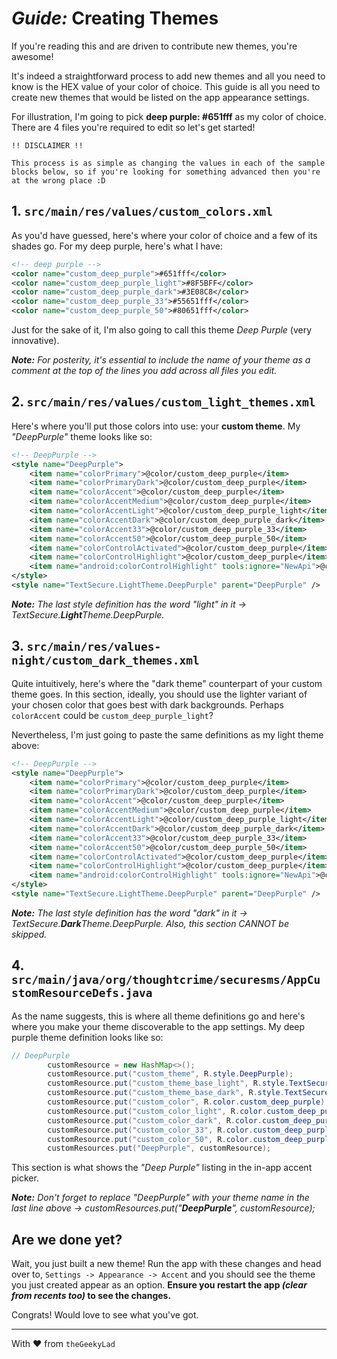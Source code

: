 # _Guide:_ Creating Themes

If you're reading this and are driven to contribute new themes, you're awesome!

It's indeed a straightforward process to add new themes and all you need to know is the HEX value of your color of choice. This guide is all you need to create new themes that would be listed on the app appearance settings.

For illustration, I'm going to pick **deep purple: #651fff** as my color of choice. There are 4 files you're required to edit so let's get started!

```
!! DISCLAIMER !!

This process is as simple as changing the values in each of the sample blocks below, so if you're looking for something advanced then you're at the wrong place :D
```

## 1. `src/main/res/values/custom_colors.xml`

As you'd have guessed, here's where your color of choice and a few of its shades go. For my deep purple, here's what I have:

```XML
<!-- deep purple -->
<color name="custom_deep_purple">#651fff</color>
<color name="custom_deep_purple_light">#8F5BFF</color>
<color name="custom_deep_purple_dark">#3E08C8</color>
<color name="custom_deep_purple_33">#55651fff</color>
<color name="custom_deep_purple_50">#80651fff</color>
```

Just for the sake of it, I'm also going to call this theme _Deep Purple_ (very innovative).

_**Note:** For posterity, it's essential to include the name of your theme as a comment at the top of the lines you add across all files you edit._

## 2. `src/main/res/values/custom_light_themes.xml`

Here's where you'll put those colors into use: your **custom theme**. My _"DeepPurple"_ theme looks like so:

```XML
<!-- DeepPurple -->
<style name="DeepPurple">
    <item name="colorPrimary">@color/custom_deep_purple</item>
    <item name="colorPrimaryDark">@color/custom_deep_purple</item>
    <item name="colorAccent">@color/custom_deep_purple</item>
    <item name="colorAccentMedium">@color/custom_deep_purple</item>
    <item name="colorAccentLight">@color/custom_deep_purple_light</item>
    <item name="colorAccentDark">@color/custom_deep_purple_dark</item>
    <item name="colorAccent33">@color/custom_deep_purple_33</item>
    <item name="colorAccent50">@color/custom_deep_purple_50</item>
    <item name="colorControlActivated">@color/custom_deep_purple</item>
    <item name="colorControlHighlight">@color/custom_deep_purple</item>
    <item name="android:colorControlHighlight" tools:ignore="NewApi">@color/custom_deep_purple</item>
</style>
<style name="TextSecure.LightTheme.DeepPurple" parent="DeepPurple" />
```

_**Note:** The last style definition has the word "light" in it -> TextSecure.**Light**Theme.DeepPurple._

## 3. `src/main/res/values-night/custom_dark_themes.xml`

Quite intuitively, here's where the "dark theme" counterpart of your custom theme goes. In this section, ideally, you should use the lighter variant of your chosen color that goes best with dark backgrounds. Perhaps `colorAccent` could be `custom_deep_purple_light`? 

Nevertheless, I'm just going to paste the same definitions as my light theme above:

```XML
<!-- DeepPurple -->
<style name="DeepPurple">
    <item name="colorPrimary">@color/custom_deep_purple</item>
    <item name="colorPrimaryDark">@color/custom_deep_purple</item>
    <item name="colorAccent">@color/custom_deep_purple</item>
    <item name="colorAccentMedium">@color/custom_deep_purple</item>
    <item name="colorAccentLight">@color/custom_deep_purple_light</item>
    <item name="colorAccentDark">@color/custom_deep_purple_dark</item>
    <item name="colorAccent33">@color/custom_deep_purple_33</item>
    <item name="colorAccent50">@color/custom_deep_purple_50</item>
    <item name="colorControlActivated">@color/custom_deep_purple</item>
    <item name="colorControlHighlight">@color/custom_deep_purple</item>
    <item name="android:colorControlHighlight" tools:ignore="NewApi">@color/custom_deep_purple</item>
</style>
<style name="TextSecure.LightTheme.DeepPurple" parent="DeepPurple" />
```

_**Note:** The last style definition has the word "dark" in it -> TextSecure.**Dark**Theme.DeepPurple. Also, this section CANNOT be skipped._

## 4. `src/main/java/org/thoughtcrime/securesms/AppCustomResourceDefs.java`

As the name suggests, this is where all theme definitions go and here's where you make your theme discoverable to the app settings. My deep purple theme definition looks like so:

```Java
// DeepPurple
        customResource = new HashMap<>();
        customResource.put("custom_theme", R.style.DeepPurple);
        customResource.put("custom_theme_base_light", R.style.TextSecure_LightTheme_DeepPurple);
        customResource.put("custom_theme_base_dark", R.style.TextSecure_DarkTheme_DeepPurple);
        customResource.put("custom_color", R.color.custom_deep_purple);
        customResource.put("custom_color_light", R.color.custom_deep_purple_light);
        customResource.put("custom_color_dark", R.color.custom_deep_purple_dark);
        customResource.put("custom_color_33", R.color.custom_deep_purple_33);
        customResource.put("custom_color_50", R.color.custom_deep_purple_50);
        customResources.put("DeepPurple", customResource);
```

This section is what shows the _"Deep Purple"_ listing in the in-app accent picker.

_**Note:** Don't forget to replace "DeepPurple" with your theme name in the last line above -> customResources.put("**DeepPurple**", customResource);_

## Are we done yet?

Wait, you just built a new theme! Run the app with these changes and head over to, `Settings -> Appearance -> Accent` and you should see the theme you just created appear as an option. **Ensure you restart the app _(clear from recents too)_ to see the changes.**

Congrats! Would love to see what you've got.

---

With :heart: from `theGeekyLad`